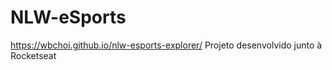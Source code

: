 # NLW-eSports
https://wbchoi.github.io/nlw-esports-explorer/
Projeto desenvolvido junto à Rocketseat
